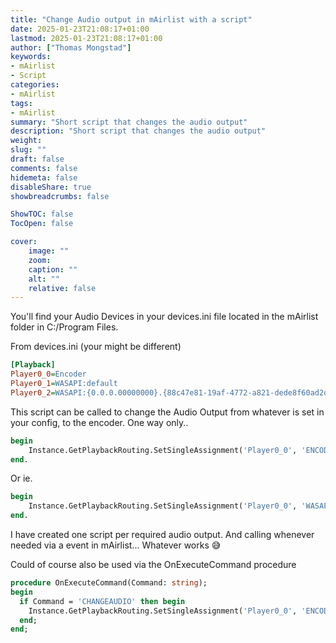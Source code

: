 ```yaml
---
title: "Change Audio output in mAirlist with a script"
date: 2025-01-23T21:08:17+01:00
lastmod: 2025-01-23T21:08:17+01:00
author: ["Thomas Mongstad"]
keywords: 
- mAirlist
- Script
categories:
- mAirlist
tags:
- mAirlist
summary: "Short script that changes the audio output"
description: "Short script that changes the audio output"
weight:
slug: ""
draft: false
comments: false
hidemeta: false
disableShare: true
showbreadcrumbs: false

ShowTOC: false
TocOpen: false 

cover:
    image: "" 
    zoom: 
    caption: ""
    alt: ""
    relative: false
---
```


You'll find your Audio Devices in your devices.ini file located in the mAirlist folder in C:/Program Files.

From devices.ini (your might be different)
```ini
[Playback]
Player0_0=Encoder
Player0_1=WASAPI:default
Player0_2=WASAPI:{0.0.0.00000000}.{88c47e81-19af-4772-a821-dede8f60ad2d}
```

This script can be called to change the Audio Output from whatever is set in your config, to the encoder. One way only.. 
```pascal
begin
    Instance.GetPlaybackRouting.SetSingleAssignment('Player0_0', 'ENCODER')
end.
```
Or ie. 
```pascal
begin
    Instance.GetPlaybackRouting.SetSingleAssignment('Player0_0', 'WASAPI:{0.0.0.00000000}.{88c47e81-19af-4772-a821-dede8f60ad2d}')
end.
```

I have created one script per required audio output. And calling whenever needed via a event in mAirlist... Whatever works 😅

Could of course also be used via the OnExecuteCommand procedure 
```pascal
procedure OnExecuteCommand(Command: string);
begin
  if Command = 'CHANGEAUDIO' then begin
    Instance.GetPlaybackRouting.SetSingleAssignment('Player0_0', 'ENCODER')
  end;
end;
```
